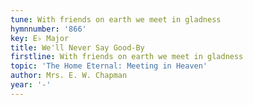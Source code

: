 ```yaml
---
tune: With friends on earth we meet in gladness
hymnnumber: '866'
key: E♭ Major
title: We'll Never Say Good-By
firstline: With friends on earth we meet in gladness
topic: 'The Home Eternal: Meeting in Heaven'
author: Mrs. E. W. Chapman
year: '-'
---
```

